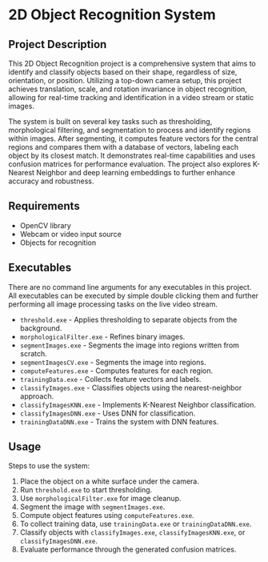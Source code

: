 # 2D Object Recognition System

## Project Description

This 2D Object Recognition project is a comprehensive system that aims to identify and classify objects based on their shape, regardless of size, orientation, or position. Utilizing a top-down camera setup, this project achieves translation, scale, and rotation invariance in object recognition, allowing for real-time tracking and identification in a video stream or static images.

The system is built on several key tasks such as thresholding, morphological filtering, and segmentation to process and identify regions within images. After segmenting, it computes feature vectors for the central regions and compares them with a database of vectors, labeling each object by its closest match. It demonstrates real-time capabilities and uses confusion matrices for performance evaluation. The project also explores K-Nearest Neighbor and deep learning embeddings to further enhance accuracy and robustness.

## Requirements

- OpenCV library
- Webcam or video input source
- Objects for recognition

## Executables

There are no command line arguments for any executables in this project. All executables can be executed by simple double clicking them and further performing all image processing tasks on the live video stream.

- `threshold.exe` - Applies thresholding to separate objects from the background.
- `morphologicalFilter.exe` - Refines binary images.
- `segmentImages.exe` - Segments the image into regions written from scratch.
- `segmentImagesCV.exe` - Segments the image into regions.
- `computeFeatures.exe` - Computes features for each region.
- `trainingData.exe` - Collects feature vectors and labels.
- `classifyImages.exe` - Classifies objects using the nearest-neighbor approach.
- `classifyImagesKNN.exe` - Implements K-Nearest Neighbor classification.
- `classifyImagesDNN.exe` - Uses DNN for classification.
- `trainingDataDNN.exe` - Trains the system with DNN features.

## Usage

Steps to use the system:

1. Place the object on a white surface under the camera.
2. Run `threshold.exe` to start thresholding.
3. Use `morphologicalFilter.exe` for image cleanup.
4. Segment the image with `segmentImages.exe`.
5. Compute object features using `computeFeatures.exe`.
6. To collect training data, use `trainingData.exe` or `trainingDataDNN.exe`.
7. Classify objects with `classifyImages.exe`, `classifyImagesKNN.exe`, or `classifyImagesDNN.exe`.
8. Evaluate performance through the generated confusion matrices.

